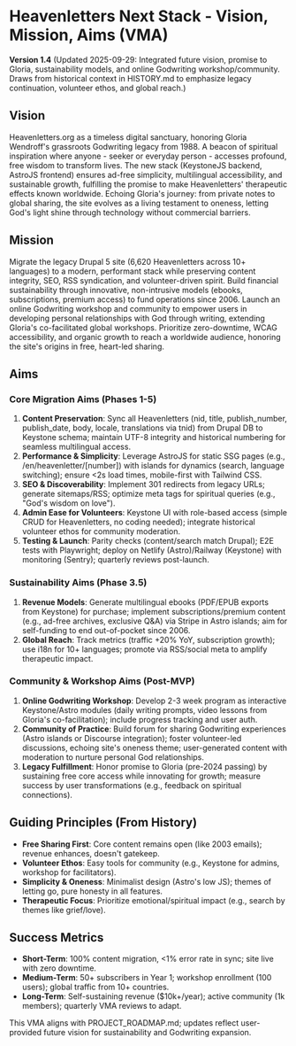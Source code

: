 # Heavenletters Next Stack - Vision, Mission, Aims (VMA)

**Version 1.4** (Updated 2025-09-29: Integrated future vision, promise to Gloria, sustainability models, and online Godwriting workshop/community. Draws from historical context in HISTORY.md to emphasize legacy continuation, volunteer ethos, and global reach.)

## Vision
Heavenletters.org as a timeless digital sanctuary, honoring Gloria Wendroff's grassroots Godwriting legacy from 1988. A beacon of spiritual inspiration where anyone - seeker or everyday person - accesses profound, free wisdom to transform lives. The new stack (KeystoneJS backend, AstroJS frontend) ensures ad-free simplicity, multilingual accessibility, and sustainable growth, fulfilling the promise to make Heavenletters' therapeutic effects known worldwide. Echoing Gloria's journey: from private notes to global sharing, the site evolves as a living testament to oneness, letting God's light shine through technology without commercial barriers.

## Mission
Migrate the legacy Drupal 5 site (6,620 Heavenletters across 10+ languages) to a modern, performant stack while preserving content integrity, SEO, RSS syndication, and volunteer-driven spirit. Build financial sustainability through innovative, non-intrusive models (ebooks, subscriptions, premium access) to fund operations since 2006. Launch an online Godwriting workshop and community to empower users in developing personal relationships with God through writing, extending Gloria's co-facilitated global workshops. Prioritize zero-downtime, WCAG accessibility, and organic growth to reach a worldwide audience, honoring the site's origins in free, heart-led sharing.

## Aims
### Core Migration Aims (Phases 1-5)
1. **Content Preservation**: Sync all Heavenletters (nid, title, publish_number, publish_date, body, locale, translations via tnid) from Drupal DB to Keystone schema; maintain UTF-8 integrity and historical numbering for seamless multilingual access.
2. **Performance & Simplicity**: Leverage AstroJS for static SSG pages (e.g., /en/heavenletter/[number]) with islands for dynamics (search, language switching); ensure <2s load times, mobile-first with Tailwind CSS.
3. **SEO & Discoverability**: Implement 301 redirects from legacy URLs; generate sitemaps/RSS; optimize meta tags for spiritual queries (e.g., "God's wisdom on love").
4. **Admin Ease for Volunteers**: Keystone UI with role-based access (simple CRUD for Heavenletters, no coding needed); integrate historical volunteer ethos for community moderation.
5. **Testing & Launch**: Parity checks (content/search match Drupal); E2E tests with Playwright; deploy on Netlify (Astro)/Railway (Keystone) with monitoring (Sentry); quarterly reviews post-launch.

### Sustainability Aims (Phase 3.5)
1. **Revenue Models**: Generate multilingual ebooks (PDF/EPUB exports from Keystone) for purchase; implement subscriptions/premium content (e.g., ad-free archives, exclusive Q&A) via Stripe in Astro islands; aim for self-funding to end out-of-pocket since 2006.
2. **Global Reach**: Track metrics (traffic +20% YoY, subscription growth); use i18n for 10+ languages; promote via RSS/social meta to amplify therapeutic impact.

### Community & Workshop Aims (Post-MVP)
1. **Online Godwriting Workshop**: Develop 2-3 week program as interactive Keystone/Astro modules (daily writing prompts, video lessons from Gloria's co-facilitation); include progress tracking and user auth.
2. **Community of Practice**: Build forum for sharing Godwriting experiences (Astro islands or Discourse integration); foster volunteer-led discussions, echoing site's oneness theme; user-generated content with moderation to nurture personal God relationships.
3. **Legacy Fulfillment**: Honor promise to Gloria (pre-2024 passing) by sustaining free core access while innovating for growth; measure success by user transformations (e.g., feedback on spiritual connections).

## Guiding Principles (From History)
- **Free Sharing First**: Core content remains open (like 2003 emails); revenue enhances, doesn't gatekeep.
- **Volunteer Ethos**: Easy tools for community (e.g., Keystone for admins, workshop for facilitators).
- **Simplicity & Oneness**: Minimalist design (Astro's low JS); themes of letting go, pure honesty in all features.
- **Therapeutic Focus**: Prioritize emotional/spiritual impact (e.g., search by themes like grief/love).

## Success Metrics
- **Short-Term**: 100% content migration, <1% error rate in sync; site live with zero downtime.
- **Medium-Term**: 50+ subscribers in Year 1; workshop enrollment (100 users); global traffic from 10+ countries.
- **Long-Term**: Self-sustaining revenue ($10k+/year); active community (1k members); quarterly VMA reviews to adapt.

This VMA aligns with PROJECT_ROADMAP.md; updates reflect user-provided future vision for sustainability and Godwriting expansion.